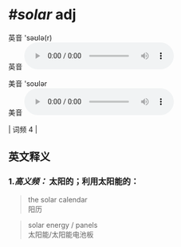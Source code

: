# ***\#solar*** adj
英音 'səʊlə(r)  
英音
<audio src="./media/solar-B.aac" controls="controls"></audio>

美音 'soʊlər  
美音
<audio src="./media/solar.aac" controls="controls"></audio>



| 词频 4 |  

英文释义
---
### 1.*高义频：* **太阳的；利用太阳能的：**  

 > the solar calendar  
 > 阳历    

 > solar energy / panels  
 > 太阳能/太阳能电池板    


